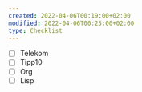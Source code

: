 ```yaml
---
created: 2022-04-06T00:19:00+02:00
modified: 2022-04-06T00:25:00+02:00
type: Checklist
---
```


- [ ] Telekom
- [ ] Tipp10
- [ ] Org
- [ ] Lisp
